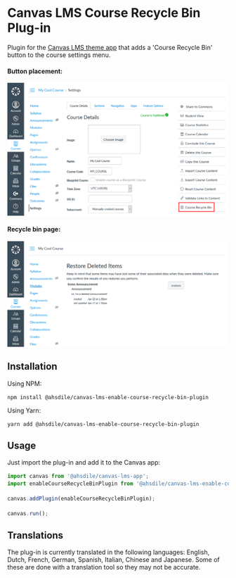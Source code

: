 # Canvas LMS Course Recycle Bin Plug-in

Plugin for the [Canvas LMS theme app](https://github.com/ahsdile/canvas-lms-app) that adds a 'Course Recycle Bin' button to the course settings menu.

#### Button placement:
![Example image](docs/example-link.png)

#### Recycle bin page:
![Example image](docs/example-restore.png)

## Installation

Using NPM:

    npm install @ahsdile/canvas-lms-enable-course-recycle-bin-plugin

Using Yarn:

    yarn add @ahsdile/canvas-lms-enable-course-recycle-bin-plugin

## Usage

Just import the plug-in and add it to the Canvas app:

```javascript
import canvas from '@ahsdile/canvas-lms-app';
import enableCourseRecycleBinPlugin from '@ahsdile/canvas-lms-enable-course-recycle-bin-plugin';

canvas.addPlugin(enableCourseRecycleBinPlugin);

canvas.run();
```

## Translations

The plug-in is currently translated in the following languages: English, Dutch, French, German, Spanish, Italian, Chinese and Japanese. Some of these are done with a translation tool so they may not be accurate.
